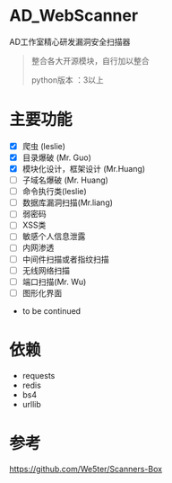 # AD_WebScanner

AD工作室精心研发漏洞安全扫描器
> 整合各大开源模块，自行加以整合
>
> python版本 ：3以上 

# 主要功能

- [x] 爬虫 (leslie)  
- [x] 目录爆破 (Mr. Guo)
- [x] 模块化设计，框架设计 (Mr.Huang)
- [ ] 子域名爆破 (Mr. Huang)
- [ ] 命令执行类(leslie)                                      
- [ ] 数据库漏洞扫描(Mr.liang)    
- [ ] 弱密码        
- [ ] XSS类        
- [ ] 敏感个人信息泄露         
- [ ] 内网渗透   
- [ ] 中间件扫描或者指纹扫描
- [ ] 无线网络扫描
- [ ] 端口扫描(Mr. Wu)
- [ ] 图形化界面 
- to be continued

# 依赖

- requests
- redis
- bs4
- urllib

# 参考
https://github.com/We5ter/Scanners-Box 
